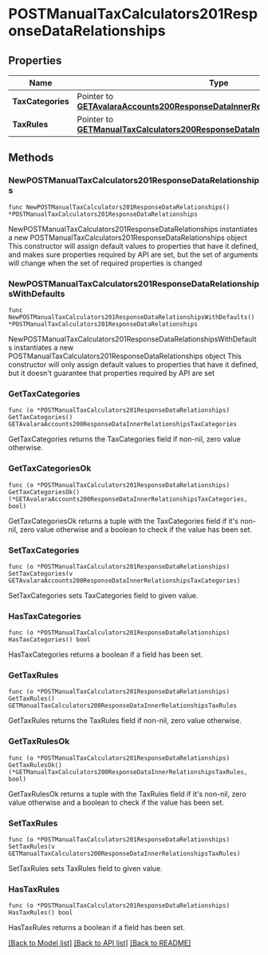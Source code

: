# POSTManualTaxCalculators201ResponseDataRelationships

## Properties

Name | Type | Description | Notes
------------ | ------------- | ------------- | -------------
**TaxCategories** | Pointer to [**GETAvalaraAccounts200ResponseDataInnerRelationshipsTaxCategories**](GETAvalaraAccounts200ResponseDataInnerRelationshipsTaxCategories.md) |  | [optional] 
**TaxRules** | Pointer to [**GETManualTaxCalculators200ResponseDataInnerRelationshipsTaxRules**](GETManualTaxCalculators200ResponseDataInnerRelationshipsTaxRules.md) |  | [optional] 

## Methods

### NewPOSTManualTaxCalculators201ResponseDataRelationships

`func NewPOSTManualTaxCalculators201ResponseDataRelationships() *POSTManualTaxCalculators201ResponseDataRelationships`

NewPOSTManualTaxCalculators201ResponseDataRelationships instantiates a new POSTManualTaxCalculators201ResponseDataRelationships object
This constructor will assign default values to properties that have it defined,
and makes sure properties required by API are set, but the set of arguments
will change when the set of required properties is changed

### NewPOSTManualTaxCalculators201ResponseDataRelationshipsWithDefaults

`func NewPOSTManualTaxCalculators201ResponseDataRelationshipsWithDefaults() *POSTManualTaxCalculators201ResponseDataRelationships`

NewPOSTManualTaxCalculators201ResponseDataRelationshipsWithDefaults instantiates a new POSTManualTaxCalculators201ResponseDataRelationships object
This constructor will only assign default values to properties that have it defined,
but it doesn't guarantee that properties required by API are set

### GetTaxCategories

`func (o *POSTManualTaxCalculators201ResponseDataRelationships) GetTaxCategories() GETAvalaraAccounts200ResponseDataInnerRelationshipsTaxCategories`

GetTaxCategories returns the TaxCategories field if non-nil, zero value otherwise.

### GetTaxCategoriesOk

`func (o *POSTManualTaxCalculators201ResponseDataRelationships) GetTaxCategoriesOk() (*GETAvalaraAccounts200ResponseDataInnerRelationshipsTaxCategories, bool)`

GetTaxCategoriesOk returns a tuple with the TaxCategories field if it's non-nil, zero value otherwise
and a boolean to check if the value has been set.

### SetTaxCategories

`func (o *POSTManualTaxCalculators201ResponseDataRelationships) SetTaxCategories(v GETAvalaraAccounts200ResponseDataInnerRelationshipsTaxCategories)`

SetTaxCategories sets TaxCategories field to given value.

### HasTaxCategories

`func (o *POSTManualTaxCalculators201ResponseDataRelationships) HasTaxCategories() bool`

HasTaxCategories returns a boolean if a field has been set.

### GetTaxRules

`func (o *POSTManualTaxCalculators201ResponseDataRelationships) GetTaxRules() GETManualTaxCalculators200ResponseDataInnerRelationshipsTaxRules`

GetTaxRules returns the TaxRules field if non-nil, zero value otherwise.

### GetTaxRulesOk

`func (o *POSTManualTaxCalculators201ResponseDataRelationships) GetTaxRulesOk() (*GETManualTaxCalculators200ResponseDataInnerRelationshipsTaxRules, bool)`

GetTaxRulesOk returns a tuple with the TaxRules field if it's non-nil, zero value otherwise
and a boolean to check if the value has been set.

### SetTaxRules

`func (o *POSTManualTaxCalculators201ResponseDataRelationships) SetTaxRules(v GETManualTaxCalculators200ResponseDataInnerRelationshipsTaxRules)`

SetTaxRules sets TaxRules field to given value.

### HasTaxRules

`func (o *POSTManualTaxCalculators201ResponseDataRelationships) HasTaxRules() bool`

HasTaxRules returns a boolean if a field has been set.


[[Back to Model list]](../README.md#documentation-for-models) [[Back to API list]](../README.md#documentation-for-api-endpoints) [[Back to README]](../README.md)


